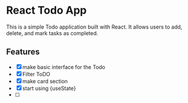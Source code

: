 # React Todo App

This is a simple Todo application built with React. It allows users to add, delete, and mark tasks as completed.

## Features
- [x] make basic interface for the Todo 
- [x] Filter ToDO
- [x] make card section
- [x] start using {useState}
- [ ]  
